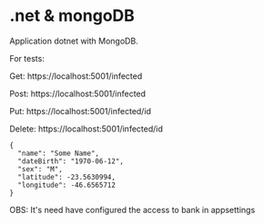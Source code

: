 # .net & mongoDB

Application dotnet with MongoDB.

For tests:

Get: https://localhost:5001/infected

Post: https://localhost:5001/infected

Put: https://localhost:5001/infected/id

Delete: https://localhost:5001/infected/id

```
{
  "name": "Some Name",
  "dateBirth": "1970-06-12",
  "sex": "M",
  "latitude": -23.5630994,
  "longitude": -46.6565712
}
```

OBS: It's need have configured the access to bank in appsettings